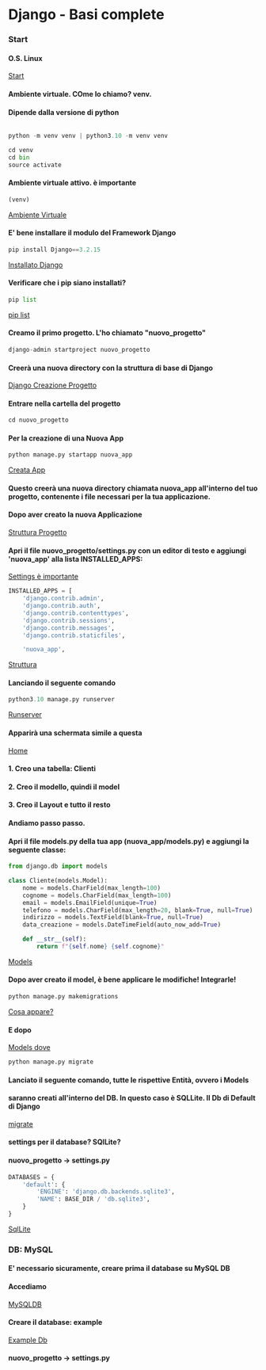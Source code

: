 # Django - Basi complete

### Start

#### O.S. Linux


[Start](https://github.com/pasqualeclarizio83/django/blob/main/start.png)



#### Ambiente virtuale. COme lo chiamo? venv.
#### Dipende dalla versione di python

```python

python -m venv venv | python3.10 -m venv venv

cd venv
cd bin
source activate

```
#### Ambiente virtuale attivo. è importante

```python
(venv)
```


[Ambiente Virtuale](https://github.com/pasqualeclarizio83/django/blob/main/venv.png)

#### E' bene installare il modulo del Framework Django

```python
pip install Django==3.2.15
```

[Installato Django](https://github.com/pasqualeclarizio83/django/blob/main/django_install.png)

#### Verificare che i pip siano installati?

```python
pip list
```

[pip list](https://github.com/pasqualeclarizio83/django/blob/main/pip_list.png)

#### Creamo il primo progetto. L'ho chiamato "nuovo_progetto"

```python
django-admin startproject nuovo_progetto
```

#### Creerà una nuova directory con la struttura di base di Django

[Django Creazione Progetto](https://github.com/pasqualeclarizio83/django/blob/main/django_creato.png)

#### Entrare nella cartella del progetto

```python
cd nuovo_progetto
```
#### Per la creazione di una Nuova App

```python
python manage.py startapp nuova_app
```

[Creata App](https://github.com/pasqualeclarizio83/django/blob/main/creata_app.png)

#### Questo creerà una nuova directory chiamata nuova_app all'interno del tuo progetto, contenente i file necessari per la tua applicazione.

#### Dopo aver creato la nuova Applicazione


[Struttura Progetto](https://github.com/pasqualeclarizio83/django/blob/main/struttura.png)

#### Apri il file nuovo_progetto/settings.py con un editor di testo e aggiungi 'nuova_app' alla lista INSTALLED_APPS:

[Settings è importante](https://github.com/pasqualeclarizio83/django/blob/main/settings.png)

```python
INSTALLED_APPS = [
    'django.contrib.admin',
    'django.contrib.auth',
    'django.contrib.contenttypes',
    'django.contrib.sessions',
    'django.contrib.messages',
    'django.contrib.staticfiles',

    'nuova_app',
```

[Struttura](https://github.com/pasqualeclarizio83/django/blob/main/settings.png)

#### Lanciando il seguente comando

```python
python3.10 manage.py runserver
```

[Runserver](https://github.com/pasqualeclarizio83/django/blob/main/runserver.png)

#### Apparirà una schermata simile a questa

[Home](https://github.com/pasqualeclarizio83/django/blob/main/home.png)

#### 1. Creo una tabella: Clienti
#### 2. Creo il modello, quindi il model
#### 3. Creo il Layout e tutto il resto

#### Andiamo passo passo.

#### Apri il file models.py della tua app (nuova_app/models.py) e aggiungi la seguente classe:

```python
from django.db import models

class Cliente(models.Model):
    nome = models.CharField(max_length=100)
    cognome = models.CharField(max_length=100)
    email = models.EmailField(unique=True)
    telefono = models.CharField(max_length=20, blank=True, null=True)
    indirizzo = models.TextField(blank=True, null=True)
    data_creazione = models.DateTimeField(auto_now_add=True)

    def __str__(self):
        return f"{self.nome} {self.cognome}"
```

[Models](https://github.com/pasqualeclarizio83/django/blob/main/models.png)

#### Dopo aver creato il model, è bene applicare le modifiche! Integrarle!

```python
python manage.py makemigrations
```

[Cosa appare?](https://github.com/pasqualeclarizio83/django/blob/main/models.png)

#### E dopo

[Models dove](https://github.com/pasqualeclarizio83/django/blob/main/models_dove.png)

```python
python manage.py migrate
```

#### Lanciato il seguente comando, tutte le rispettive Entità, ovvero i Models
#### saranno creati all'interno del DB. In questo caso è SQLLite. Il Db di Default di Django

[migrate](https://github.com/pasqualeclarizio83/django/blob/main/cmd_migrate.png)

#### settings per il database? SQlLite?

#### nuovo_progetto -> settings.py

```python
DATABASES = {
    'default': {
        'ENGINE': 'django.db.backends.sqlite3',
        'NAME': BASE_DIR / 'db.sqlite3',
    }
}
```

[SqlLite](https://github.com/pasqualeclarizio83/django/blob/main/sqllite.png)

### DB: MySQL

#### E' necessario sicuramente, creare prima il database su MySQL DB

#### Accediamo

[MySQLDB](https://github.com/pasqualeclarizio83/django/blob/main/mysqldb.png)

#### Creare il database: example

[Example Db](https://github.com/pasqualeclarizio83/django/blob/main/mysql_db.png)

#### nuovo_progetto -> settings.py




